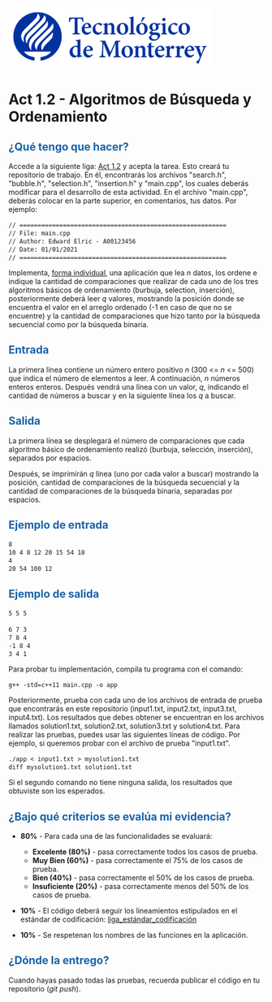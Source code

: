 ![Tec de Monterrey](images/logotecmty.png)
# Act 1.2 - Algoritmos de Búsqueda y Ordenamiento

## <span style="color: rgb(26, 99, 169);">¿Qué tengo que hacer?</span>
Accede a la siguiente liga: [Act 1.2](https://classroom.github.com/a/_p1TZJEC) y acepta la tarea. Esto creará tu repositorio de trabajo. En él, encontrarás los archivos "search.h", "bubble.h", "selection.h", "insertion.h" y "main.cpp", los cuales deberás modificar para el desarrollo de esta actividad. En el archivo "main.cpp", deberás colocar en la parte superior, en comentarios, tus datos. Por ejemplo:
```
// =========================================================
// File: main.cpp
// Author: Edward Elric - A00123456
// Date: 01/01/2021
// =========================================================
```

Implementa, <span style="text-decoration: underline;">forma individual</span>, una aplicación que lea *n* datos, los ordene e indique la cantidad de comparaciones que realizar de cada uno de los tres algoritmos básicos de ordenamiento (burbuja, selection, inserción), posteriormente deberá leer *q* valores, mostrando la posición donde se encuentra el valor en el arreglo ordenado (-1 en caso de que no se encuentre) y la cantidad de comparaciones que hizo tanto por la búsqueda secuencial como por la búsqueda binaria.

## <span style="color: rgb(26, 99, 169);">**Entrada**</span>
La primera línea contiene un número entero positivo *n* (300 <= *n* <= 500) que indica el número de elementos a leer. A continuación, *n* números enteros enteros. Después vendrá una línea con un valor, *q*, indicando el cantidad de números a buscar y en la siguiente línea los *q* a buscar.

## <span style="color: rgb(26, 99, 169);">**Salida**</span>
La primera línea se desplegará el número de comparaciones que cada algoritmo básico de ordenamiento realizó (burbuja, selección, inserción), separados por espacios.

Después, se imprimirán *q* línea (uno por cada valor a buscar) mostrando la posición, cantidad de comparaciones de la búsqueda secuencial y la cantidad de comparaciones de la búsqueda binaria, separadas por espacios.

## <span style="color: rgb(26, 99, 169);">**Ejemplo de entrada**</span>
```
8
10 4 8 12 20 15 54 18
4
20 54 100 12
```

## <span style="color: rgb(26, 99, 169);">**Ejemplo de salida**</span>
```
5 5 5

6 7 3
7 8 4
-1 8 4
3 4 1
```

Para probar tu implementación, compila tu programa con el comando:
```
g++ -std=c++11 main.cpp -o app
```
Posteriormente, prueba con cada uno de los archivos de entrada de prueba que encontrarás en este repositorio (input1.txt, input2.txt, input3.txt, input4.txt). Los resultados que debes obtener se encuentran en los archivos llamados solution1.txt, solution2.txt, solution3.txt y solution4.txt. Para realizar las pruebas, puedes usar las siguientes líneas de código. Por ejemplo, si queremos probar con el archivo de prueba "input1.txt".
```
./app < input1.txt > mysolution1.txt
diff mysolution1.txt solution1.txt
```
Si el segundo comando no tiene ninguna salida, los resultados que obtuviste son los esperados.

## <span style="color: rgb(26, 99, 169);">**¿Bajo qué criterios se evalúa mi evidencia?**</span>

- **80%** - Para cada una de las funcionalidades se evaluará:

    - **Excelente (80%)** - pasa correctamente todos los casos de prueba.
    - **Muy Bien (60%)** - pasa correctamente el 75% de los casos de prueba.
    - **Bien (40%)** - pasa correctamente el 50% de los casos de prueba.
    - **Insuficiente (20%)** - pasa correctamente menos del 50% de los casos de prueba.


- **10%** - El código deberá seguir los lineamientos estipulados en el estándar de codificación: <span class="instructure_file_holder link_holder">[liga_estándar_codificación](estandar.pdf)</span>
- **10%** - Se respetenan los nombres de las funciones en la aplicación.

## <span style="color: rgb(26, 99, 169);">**¿Dónde la entrego?**</span>
Cuando hayas pasado todas las pruebas, recuerda publicar el código en tu repositorio (*git push*).
